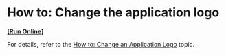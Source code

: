 # How to: Change the application logo
<!-- run online -->
**[[Run Online]](https://codecentral.devexpress.com/e4721/)**
<!-- run online end -->


<p>For details, refer to the <a href="http://help.devexpress.com/#Xaf/CustomDocument3156">How to: Change an Application Logo</a> topic.</p>

<br/>


